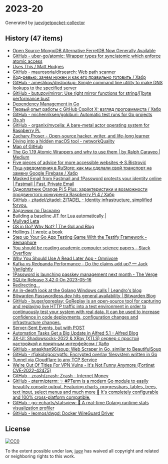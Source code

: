 # 2023-20

Generated by [juev/getpocket-collector](https://github.com/juev/getpocket-collector)

## History (47 items)

- [Open Source MongoDB Alternative FerretDB Now Generally Available](https://www.infoq.com/news/2023/05/ferretdb-mongodb-ga/)
- [GitHub - uber-go/atomic: Wrapper types for sync/atomic which enforce atomic access](https://github.com/uber-go/atomic)
- [Uses This / Matt Hodges](https://usesthis.com/interviews/matt.hodges/)
- [GitHub - maurosoria/dirsearch: Web path scanner](https://github.com/maurosoria/dirsearch)
- [Код-ревью: зачем нужен и как его правильно готовить / Хабр](https://habr.com/ru/companies/yandex_praktikum/articles/734568/)
- [GitHub - ameshkov/dnslookup: Simple command line utility to make DNS lookups to the specified server](https://github.com/ameshkov/dnslookup)
- [GitHub - butuzov/mirror: Use right mirror functions for string/[]byte performance bust](https://github.com/butuzov/mirror)
- [Dependency Management in Go](https://blog.manel.in/posts/go-deps)
- [Первый опыт работы с GitHub Copilot X: взгляд программиста / Хабр](https://habr.com/ru/companies/ispmanager/articles/734990/)
- [GitHub - michenriksen/gokiburi: Automatic test runs for Go projects](https://github.com/michenriksen/gokiburi)
- [j3s.sh](https://j3s.sh/thought/vore-a-new-rss-feed-reader.html)
- [GitHub - organix/mycelia: A bare-metal actor operating system for Raspberry Pi.](https://github.com/organix/mycelia)
- [Zachary Proser - Open-source hacker, writer, and life-long learner](https://www.zackproser.com/blog/bubbletea-state-machine)
- [Diving into a hidden macOS tool - networkQuality](https://cyberhost.uk/the-hidden-macos-speedtest-tool-networkquality/)
- [Map of GitHub](https://anvaka.github.io/map-of-github/)
- [The Go 1.19 Atomic Wrappers and why to use them | by Ralph Caraveo | Medium](https://medium.com/@deckarep/the-go-1-19-atomic-wrappers-and-why-to-use-them-ae14c1177ad8)
- [Five pieces of advice for more accessible websites ✣ S.Bistrović](https://www.silvestar.codes/articles/five-pieces-of-advice-for-more-accessible-websites/)
- [Пуш-уведомления в RuStore: как мы сделали свой транспорт на замену Google Firebase / Хабр](https://habr.com/ru/companies/oleg-bunin/articles/728516/)
- [Masked Email from Fastmail and 1Password protects your identity online | Fastmail | Fast, Private Email](https://www.fastmail.com/blog/masked-email-from-fastmail-and-1password-protects-your-identity-online/)
- [Одноплатник Orange Pi 5 Plus: характеристики и возможности продвинутого конкурента Raspberry Pi 4 / Хабр](https://habr.com/ru/companies/selectel/articles/734860/)
- [GitHub - zitadel/zitadel: ZITADEL - Identity infrastructure, simplified foryou.](https://github.com/zitadel/zitadel)
- [Задачник по Паскалю](https://grishaev.me/pascal-exercises/)
- [Building a baseline JIT for Lua automatically |](https://sillycross.github.io/2023/05/12/2023-05-12/)
- [Mullvad Leta](https://leta.mullvad.net)
- [OS in Go? Why Not? | The GoLand Blog](https://blog.jetbrains.com/go/2023/05/16/os-in-go-why-not/)
- [Hollings | I wrote a book](https://hollings.io/book/)
- [Step up Your Go App Testing Game With the Testify Framework - Semaphore](https://semaphoreci.com/blog/testify-go)
- [You should be reading academic computer science papers - Stack Overflow](https://stackoverflow.blog/2022/12/30/you-should-be-reading-academic-computer-science-papers/)
- [Why You Should Use A Read Later App - Omnivore](https://blog.omnivore.app/p/why-you-should-use-a-read-later-app)
- [Kafka vs Redpanda Performance - Do the claims add up? — Jack Vanlightly](https://jack-vanlightly.com/blog/2023/5/15/kafka-vs-redpanda-performance-do-the-claims-add-up)
- [1Password is launching passkey management next month - The Verge](https://www.theverge.com/2023/5/16/23725223/1password-passkey-date-password-manager)
- [SQLite Release 3.42.0 On 2023-05-16](https://sqlite.org/releaselog/3_42_0.html)
- [Redirecting…](https://thinkinglabs.io/articles/2023/05/02/continuous-code-reviews-using-non-blocking-reviews-a-case-study.html)
- [An in-depth look at the Golang Windows calls | Leandro's blog](https://leandrofroes.github.io/posts/An-in-depth-look-at-Golang-Windows-calls/)
- [Bitwarden Passwordless.dev hits general availability | Bitwarden Blog](https://bitwarden.com/blog/bitwarden-passwordless-dev-hits-general-availability/)
- [GitHub - buger/goreplay: GoReplay is an open-source tool for capturing and replaying live HTTP traffic into a test environment in order to continuously test your system with real data. It can be used to increase confidence in code deployments, configuration changes and infrastructure changes.](https://github.com/buger/goreplay)
- [Server-Sent Events, but with POST](https://solovyov.net/blog/2023/eventsource-post/)
- [Automation Tasks Get a Big Update in Alfred 5.1 - Alfred Blog](https://www.alfredapp.com/blog/tips-and-tricks/automation-tasks-big-update-in-5.1/)
- [3X-UI: Shadowsocks-2022 & XRay (XTLS) сервер с простой настройкой и приятным интерфейсом / Хабр](https://habr.com/ru/articles/735536/)
- [GitHub - anaskhan96/soup: Web Scraper in Go, similar to BeautifulSoup](https://github.com/anaskhan96/soup)
- [GitHub - rfjakob/gocryptfs: Encrypted overlay filesystem written in Go](https://github.com/rfjakob/gocryptfs)
- [Tunnel via Cloudflare to any TCP Service](https://iq.thc.org/tunnel-via-cloudflare-to-any-tcp-service)
- [We're Out Of Titles For VPN Vulns - It's Not Funny Anymore (Fortinet CVE-2022-42475)](https://labs.watchtowr.com/fortinet-no-more-funny-titles-cve-2022-42475/)
- [GitHub - zcash/zcash: Zcash - Internet Money](https://github.com/zcash/zcash)
- [GitHub - pterm/pterm: ✨ #PTerm is a modern Go module to easily beautify console output. Featuring charts, progressbars, tables, trees, text input, select menus and much more 🚀 It's completely configurable and 100% cross-platform compatible.](https://github.com/pterm/pterm)
- [GitHub - go-echarts/statsview: 🚀 A real-time Golang runtime stats visualization profiler](https://github.com/go-echarts/statsview)
- [GitHub - leomos/dwgd: Docker WireGuard Driver](https://github.com/leomos/dwgd)

## License

[![CC0](https://mirrors.creativecommons.org/presskit/buttons/88x31/svg/cc-zero.svg)](https://creativecommons.org/publicdomain/zero/1.0/)

To the extent possible under law, [juev](https://github.com/juev) has waived all copyright and related or neighboring rights to this work.
